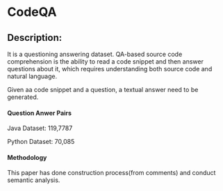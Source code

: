 # CodeQA

## Description:
It is a questioning answering dataset.  QA-based source code comprehension is the ability to read a code snippet and then answer questions about it, which requires understanding
 both source code and natural language. 

Given aa code snippet and a question, a textual answer need to be generated.

#### Question Anwer Pairs
Java Dataset: 119,7787

Python Dataset: 70,085

#### Methodology
This paper has done construction process(from comments) and conduct semantic analysis.